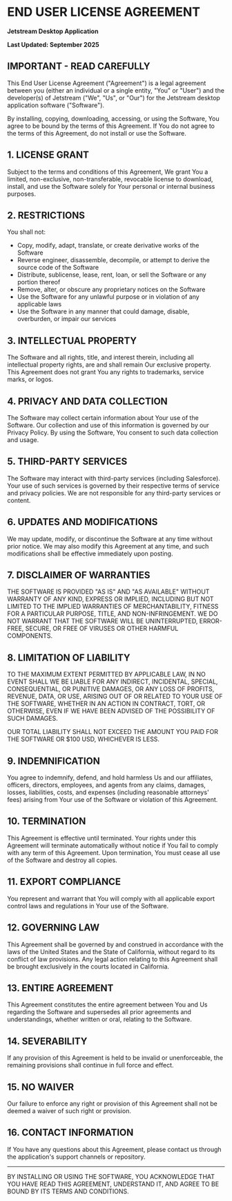 # END USER LICENSE AGREEMENT

**Jetstream Desktop Application**

**Last Updated: September 2025**

## IMPORTANT - READ CAREFULLY

This End User License Agreement ("Agreement") is a legal agreement between you (either an individual or a single entity, "You" or "User") and the developer(s) of Jetstream ("We", "Us", or "Our") for the Jetstream desktop application software ("Software").

By installing, copying, downloading, accessing, or using the Software, You agree to be bound by the terms of this Agreement. If You do not agree to the terms of this Agreement, do not install or use the Software.

## 1. LICENSE GRANT

Subject to the terms and conditions of this Agreement, We grant You a limited, non-exclusive, non-transferable, revocable license to download, install, and use the Software solely for Your personal or internal business purposes.

## 2. RESTRICTIONS

You shall not:

- Copy, modify, adapt, translate, or create derivative works of the Software
- Reverse engineer, disassemble, decompile, or attempt to derive the source code of the Software
- Distribute, sublicense, lease, rent, loan, or sell the Software or any portion thereof
- Remove, alter, or obscure any proprietary notices on the Software
- Use the Software for any unlawful purpose or in violation of any applicable laws
- Use the Software in any manner that could damage, disable, overburden, or impair our services

## 3. INTELLECTUAL PROPERTY

The Software and all rights, title, and interest therein, including all intellectual property rights, are and shall remain Our exclusive property. This Agreement does not grant You any rights to trademarks, service marks, or logos.

## 4. PRIVACY AND DATA COLLECTION

The Software may collect certain information about Your use of the Software. Our collection and use of this information is governed by our Privacy Policy. By using the Software, You consent to such data collection and usage.

## 5. THIRD-PARTY SERVICES

The Software may interact with third-party services (including Salesforce). Your use of such services is governed by their respective terms of service and privacy policies. We are not responsible for any third-party services or content.

## 6. UPDATES AND MODIFICATIONS

We may update, modify, or discontinue the Software at any time without prior notice. We may also modify this Agreement at any time, and such modifications shall be effective immediately upon posting.

## 7. DISCLAIMER OF WARRANTIES

THE SOFTWARE IS PROVIDED "AS IS" AND "AS AVAILABLE" WITHOUT WARRANTY OF ANY KIND, EXPRESS OR IMPLIED, INCLUDING BUT NOT LIMITED TO THE IMPLIED WARRANTIES OF MERCHANTABILITY, FITNESS FOR A PARTICULAR PURPOSE, TITLE, AND NON-INFRINGEMENT. WE DO NOT WARRANT THAT THE SOFTWARE WILL BE UNINTERRUPTED, ERROR-FREE, SECURE, OR FREE OF VIRUSES OR OTHER HARMFUL COMPONENTS.

## 8. LIMITATION OF LIABILITY

TO THE MAXIMUM EXTENT PERMITTED BY APPLICABLE LAW, IN NO EVENT SHALL WE BE LIABLE FOR ANY INDIRECT, INCIDENTAL, SPECIAL, CONSEQUENTIAL, OR PUNITIVE DAMAGES, OR ANY LOSS OF PROFITS, REVENUE, DATA, OR USE, ARISING OUT OF OR RELATED TO YOUR USE OF THE SOFTWARE, WHETHER IN AN ACTION IN CONTRACT, TORT, OR OTHERWISE, EVEN IF WE HAVE BEEN ADVISED OF THE POSSIBILITY OF SUCH DAMAGES.

OUR TOTAL LIABILITY SHALL NOT EXCEED THE AMOUNT YOU PAID FOR THE SOFTWARE OR $100 USD, WHICHEVER IS LESS.

## 9. INDEMNIFICATION

You agree to indemnify, defend, and hold harmless Us and our affiliates, officers, directors, employees, and agents from any claims, damages, losses, liabilities, costs, and expenses (including reasonable attorneys' fees) arising from Your use of the Software or violation of this Agreement.

## 10. TERMINATION

This Agreement is effective until terminated. Your rights under this Agreement will terminate automatically without notice if You fail to comply with any term of this Agreement. Upon termination, You must cease all use of the Software and destroy all copies.

## 11. EXPORT COMPLIANCE

You represent and warrant that You will comply with all applicable export control laws and regulations in Your use of the Software.

## 12. GOVERNING LAW

This Agreement shall be governed by and construed in accordance with the laws of the United States and the State of California, without regard to its conflict of law provisions. Any legal action relating to this Agreement shall be brought exclusively in the courts located in California.

## 13. ENTIRE AGREEMENT

This Agreement constitutes the entire agreement between You and Us regarding the Software and supersedes all prior agreements and understandings, whether written or oral, relating to the Software.

## 14. SEVERABILITY

If any provision of this Agreement is held to be invalid or unenforceable, the remaining provisions shall continue in full force and effect.

## 15. NO WAIVER

Our failure to enforce any right or provision of this Agreement shall not be deemed a waiver of such right or provision.

## 16. CONTACT INFORMATION

If You have any questions about this Agreement, please contact us through the application's support channels or repository.

---

BY INSTALLING OR USING THE SOFTWARE, YOU ACKNOWLEDGE THAT YOU HAVE READ THIS AGREEMENT, UNDERSTAND IT, AND AGREE TO BE BOUND BY ITS TERMS AND CONDITIONS.
